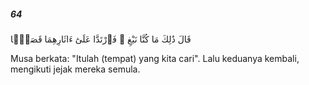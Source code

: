 ##### 64

<span class="ayah">قَالَ ذَٰلِكَ مَا كُنَّا نَبْغِ ۚ فَٱرْتَدَّا عَلَىٰٓ ءَاثَارِهِمَا قَصَصًۭا</span>

<span class="ayah_translation">Musa berkata: "Itulah (tempat) yang kita cari". Lalu keduanya kembali, mengikuti jejak mereka semula.</span>
